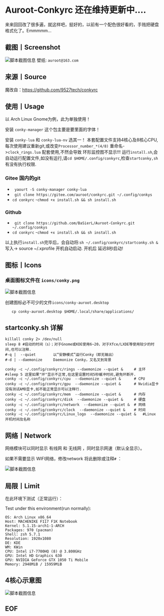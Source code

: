# Auroot-Conkyrc  还在维持更新中....
来来回回改了很多遍，就这样吧，挺好的，以前有一个配色很好看的，手贱把硬盘格式化了。Emmmmm...
## 截图丨Screenshot
![脚本截图信息](https://gitee.com/auroot/conkyrc/raw/master/conkyrc/icons/desktop.png)
壁纸: ```auroot@163.com```
## 来源丨Source
魔改自：https://github.com/9527tech/conkyrc
## 使用丨Usage
以 Arch Linux Gnome为例，此为单独使用！

安装 ```conky-manager``` 这个包主要是要里面的字体！

安装 ```conky-lua``` 和 ```conky-lua-nv``` 选其一！
本套配置文件支持4核心及8核心CPU,每次使用建议重新git,或改变```Processor_number_*(4/8)``` 重命名->```clock_rings.lua```
配套使用,不然会导致 环形监控图不显示!!!
运行`install.sh`,会自动运行配置文件,如没有运行,请```cd $HOME/.config/conkyrc```,检查```startconky,sh```有没有执行权限.
### Gitee 国内的git
- ``` yaourt -S conky-manager conky-lua```
- ``` git clone https://gitee.com/auroot/conkyrc.git ~/.config/conkys```
- ```cd conkyrc```
-```chmod +x install.sh && sh install.sh```
### Github
- ``` git clone https://github.com/BaSierL/Auroot-Conkyrc.git ~/.config/conkys```
- ```cd conkyrc```
-```chmod +x install.sh && sh install.sh```

以上执行```install.sh```完毕后，会自动将:```sh ~/.config/conkyrc/startconky.sh &``` 写入-> source ~/.xprofile 开机自动启动.
开机后 延迟8秒启动!


## 图标丨Icons
### 桌面图标文件在 ```icons/conky.png```

![脚本截图信息](https://gitee.com/auroot/conkyrc/raw/master/conkyrc/icons/conky.png)

创建图标必不可少的文件```icons/conky-auroot.desktop```
```cd ./conkyrc/icons
   cp conky-auroot.desktop $HOME/.local/share/applications/
```
## startconky.sh 详解
```shell
killall conky 2> /dev/null 
sleep 8 #启动的时间（s）；对于Gnome或KDE使用6~20，对于Xfce/LXDE等使用较少的时间,也可以注释.
#-q |  --quiet        以“安静模式”运行Conky（即无输出）
#-d | --daemonize     Daemonize Conky，又名叉到背景

conky -c ~/.config/conkyrc/rings --daemonize --quiet &     # 主环
#sleep 5 这里如果"环"显示不正常,在这里设置时间5秒缓冲时间,避免环断开.
conky -c ~/.config/conkyrc/cpu  --daemonize --quiet &      # CPU
conky -c ~/.config/conkyrc/gpu  --daemonize --quiet &      # Nvidia显卡  没有测试AMD显卡,如不能正常显示可以注释行.
conky -c ~/.config/conkyrc/mem  --daemonize --quiet &      # 内存
conky -c ~/.config/conkyrc/disk  --daemonize --quiet &     # 硬盘
conky -c ~/.config/conkyrc/network  --daemonize --quiet &  # 网络
conky -c ~/.config/conkyrc/clock  --daemonize --quiet &    # 时间
conky -c ~/.config/conkyrc/Linux_logo  --daemonize --quiet &   #Linux开机时间及名称
```
## 网络丨Network 

网络模块可以同时显示 有线网 和 无线网 ，同时显示网速（默认全显示）。

如果不需要显示 WIFI网络，修改network 将此删除或注释```#``` ：

![脚本截图信息](https://images.gitee.com/uploads/images/2020/0219/223112_1ce5a0a2_5700645.png)

## 局限丨Limit

在此环境下测试（正常运行）：

Test under this environment(run normally):

```shell
OS: Arch Linux x86_64
Host: MACHENIKE F117 F1K Notebook
Kernel: 5.1.15-arch1-1-ARCH
Packages: 970 (pacman)
Shell: zsh 5.7.1 
Resolution: 1920x1080
DE: KDE 
WM: KWin
CPU: Intel i7-7700HQ (8) @ 3.800GHz
GPU: Intel HD Graphics 630 
GPU: NVIDIA GeForce GTX 1050 Ti Mobile
Memory: 2948MiB / 15959MiB
```
## 4核心示意图
![脚本截图信息](https://gitee.com/auroot/conkyrc/raw/master/conkyrc/icons/desktop2.png)

## EOF


